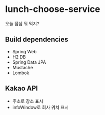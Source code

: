 # lunch-choose-service
오늘 점심 뭐 먹지?
## Build dependencies
- Spring Web
- H2 DB
- Spring Data JPA
- Mustache
- Lombok
## Kakao API
- 주소로 장소 표시
- infoWindow로 회사 위치 표시